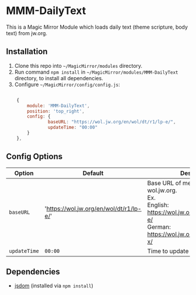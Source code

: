 # MMM-DailyText

This is a Magic Mirror Module which loads daily text (theme scripture, body text) from jw.org.

## Installation

1. Clone this repo into `~/MagicMirror/modules` directory.
1. Run command `npm install` in `~/MagicMirror/modules/MMM-DailyText` directory, to install all dependencies.
1. Configure `~/MagicMirror/config/config.js`:


```javascript

    {
        module: 'MMM-DailyText',
        position: 'top_right',
        config: {
				baseURL: "https://wol.jw.org/en/wol/dt/r1/lp-e/",
				updateTime: "00:00"
		}
    },

```

## Config Options

| **Option** | **Default** | **Description** |
| --- | --- | --- |
| `baseURL` | 'https://wol.jw.org/en/wol/dt/r1/lp-e/' |  Base URL of meeting page in wol.jw.org. <br> Ex. <br> English:	https://wol.jw.org/en/wol/dt/r1/lp-e/ <br> German:		https://wol.jw.org/de/wol/dt/r10/lp-x/|
| `updateTime` | `00:00` | Time to update daily text

## Dependencies
- [jsdom](https://www.npmjs.com/package/jsdom) (installed via `npm install`)
